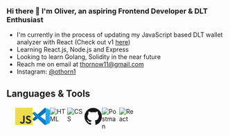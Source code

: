 ### Hi there 👋  I'm Oliver, an aspiring Frontend Developer & DLT Enthusiast

- I'm currently in the process of updating my JavaScript based DLT wallet analyzer with React (Check out v1 [here](../../../whenHold))
- Learning React.js, Node.js and Express
- Looking to learn Golang, Solidity in the near future
- Reach me on email at thornow11@gmail.com
- Instagram: [@othorn1](https://www.instagram.com/othorn1/)

###

## Languages & Tools ##

<div style="margin:20px">
    <img align="left" alt="JavaScript" width="40px" src="https://raw.githubusercontent.com/github/explore/80688e429a7d4ef2fca1e82350fe8e3517d3494d/topics/javascript/javascript.png" />
    <img align="left" alt="Visual Studio Code" width="40px" src="https://raw.githubusercontent.com/github/explore/80688e429a7d4ef2fca1e82350fe8e3517d3494d/topics/visual-studio-code/visual-studio-code.png" />
    <img align="left" alt="HTML" width="40px" src="https://www.pngrepo.com/png/80703/512/html.png" />
    <img align="left" alt="CSS" width="40px" src="https://www.pngrepo.com/png/125597/512/css.png" />
    <img align="left" alt="GitHub" width="40px" src="https://raw.githubusercontent.com/github/explore/78df643247d429f6cc873026c0622819ad797942/topics/github/github.png" />
    <img align="left" alt="Postman" width="40px" src="https://ww1.prweb.com/prfiles/2017/04/12/15013279/gI_62552_200x200_360%20logo.png" />
    <img align="left" alt="React" width="40px" src="https://www.pngrepo.com/png/354259/512/react.png" />
</div>

<br/><br/>



<!--
**otpcd/otpcd** is a ✨ _special_ ✨ repository because its `README.md` (this file) appears on your GitHub profile.

Here are some ideas to get you started:

- 🔭 I’m currently working on ...
- 🌱 I’m currently learning ...
- 👯 I’m looking to collaborate on ...
- 🤔 I’m looking for help with ...
- 💬 Ask me about ...
- 📫 How to reach me: ...
- 😄 Pronouns: ...
- ⚡ Fun fact: ...
-->
